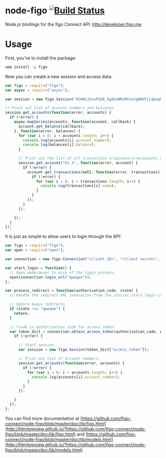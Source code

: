 node-figo [![Build Status](https://secure.travis-ci.org/figo-connect/node-figo.png)](https://travis-ci.org/figo-connect/node-figo)
=========

Node.js bindings for the figo Connect API: http://developer.figo.me

Usage
=====

First, you've to install the package:

```bash
npm install -g figo
```

Now you can create a new session and access data:

```javascript
var figo = require("figo");
var async = require("async");

var session = new figo.Session("ASHWLIkouP2O6_bgA2wWReRhletgWKHYjLqDaqb0LFfamim9RjexTo22ujRIP_cjLiRiSyQXyt2kM1eXU2XLFZQ0Hro15HikJQT_eNeT_9XQ");

// Print out list of account numbers and balances.
session.get_accounts(function(error, accounts) {
  if (!error) {
    async.mapSeries(accounts, function(account, callback) {
      account.get_balance(callback);
    }, function(error, balances) {
      for (var i = 0; i < accounts.length; i++) {
        console.log(accounts[i].account_number);
        console.log(balances[i].balance);
      }

      // Print out the list of all transaction originators/recipients of a specific account.
      session.get_account("A1.1", function(error, account) {
        if (!error) {
          account.get_transactions(null, function(error, transactions) {
            if (!error) {
              for (var i = 0; i < transactions.length; i++) {
                console.log(transactions[i].name);
              }
            }
          });
        }
      });

    });
  }
});
```

It is just as simple to allow users to login through the API:

```javascript
var figo = require("figo");
var open = require("open");

var connection = new figo.Connection("<client ID>", "<client secret>", "http://my-domain.org/redirect-url");

var start_login = function() {
  // Open webbrowser to kick of the login process.
  open(connection.login_url("qweqwe"));
};

var process_redirect = function(authorization_code, state) {
  // Handle the redirect URL invocation from the initial start_login call.

  // Ignore bogus redirects.
  if (state !== "qweqwe") {
    return;
  }

  // Trade in authorization code for access token.
  var token_dict = connection.obtain_access_token(authorization_code, null, function(error, token_dict) {
    if (!error) {

      // Start session.
      var session = new figo.Session(token_dict["access_token"]);

      // Print out list of account numbers.
      session.get_accounts(function(error, accounts) {
        if (!error) {
          for (var i = 0; i < accounts.length; i++) {
            console.log(accounts[i].account_number);
          }
        }
      });

    }
  });
};
```

You can find more documentation at
[https://github.com/figo-connect/node-figo/blob/master/doc/lib/figo.html](http://htmlpreview.github.io/?https://github.com/figo-connect/node-figo/blob/master/doc/lib/figo.html)
and
[https://github.com/figo-connect/node-figo/blob/master/doc/lib/models.html](http://htmlpreview.github.io/?https://github.com/figo-connect/node-figo/blob/master/doc/lib/models.html)
